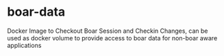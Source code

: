 # boar-data
Docker Image to Checkout Boar Session and Checkin Changes, can be used as docker volume to provide access to boar data for non-boar aware applications
